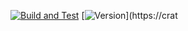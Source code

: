[![Build and Test](https://github.com/The-wang-qiao/code-review-augre/actions/workflows/build.yml/badge.svg)](https://github.com/The-wang-qiao/code-review-augre/actions/workflows/build.yml)
[![Version](https://img.shields.io/crates/v/augre.svg)](https://crat